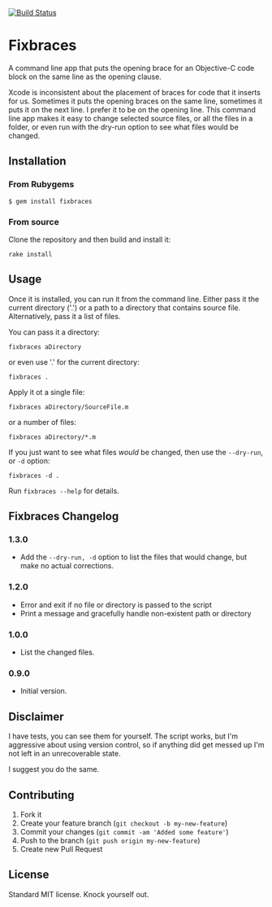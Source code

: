 [![Build Status](https://travis-ci.org/Abizern/fixbraces.png)](https://travis-ci.org/Abizern/fixbraces)



# Fixbraces

A command line app that puts the opening brace for an Objective-C code block on
the same line as the opening clause.

Xcode is inconsistent about the placement of braces for code that it inserts for
us. Sometimes it puts the opening braces on the same line, sometimes it puts it
on the next line. I prefer it to be on the opening line. This command line app
makes it easy to change selected source files, or all the files in a folder, or
even run with the dry-run option to see what files would be changed.

## Installation

### From Rubygems

    $ gem install fixbraces

### From source

Clone the repository and then build and install it:

    rake install

## Usage

Once it is installed, you can run it from the command line. Either pass it the
current directory ('.') or a path to a directory that contains source
file. Alternatively, pass it a list of files.

You can pass it a directory:

    fixbraces aDirectory

or even use '.' for the current directory:

    fixbraces .

Apply it ot a single file:

    fixbraces aDirectory/SourceFile.m

or a number of files:

    fixbraces aDirectory/*.m

If you just want to see what files _would_ be changed, then use the `--dry-run`,
or `-d` option:

    fixbraces -d .

Run `fixbraces --help` for details.

## Fixbraces Changelog

### 1.3.0

- Add the `--dry-run, -d` option to list the files that would change, but make
  no actual corrections.

### 1.2.0
- Error and exit if no file or directory is passed to the script
- Print a message and gracefully handle non-existent path or directory

### 1.0.0
- List the changed files.

### 0.9.0

- Initial version.

## Disclaimer

I have tests, you can see them for yourself. The script works, but I'm
aggressive about using version control, so if anything did get messed up I'm
not left in an unrecoverable state.

I suggest you do the same.

## Contributing

1. Fork it
2. Create your feature branch (`git checkout -b my-new-feature`)
3. Commit your changes (`git commit -am 'Added some feature'`)
4. Push to the branch (`git push origin my-new-feature`)
5. Create new Pull Request

## License

Standard MIT license. Knock yourself out.
